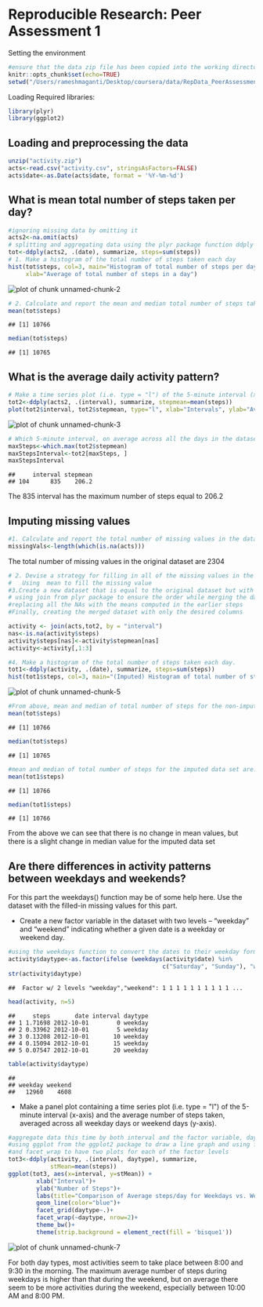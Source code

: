 # Reproducible Research: Peer Assessment 1

Setting the environment


```r
#ensure that the data zip file has been copied into the working directory being set below, before you run this code
knitr::opts_chunk$set(echo=TRUE)
setwd("/Users/rameshmaganti/Desktop/coursera/data/RepData_PeerAssessment1")
```
Loading Required libraries:


```r
library(plyr)
library(ggplot2)
```
## Loading and preprocessing the data


```r
unzip("activity.zip")
acts<-read.csv("activity.csv", stringsAsFactors=FALSE)
acts$date<-as.Date(acts$date, format = '%Y-%m-%d')
```

## What is mean total number of steps taken per day?

```r
#ignoring missing data by omitting it
acts2<-na.omit(acts)
# splitting and aggregating data using the plyr package function ddply
tot<-ddply(acts2, .(date), summarize, steps=sum(steps))
# 1. Make a histogram of the total number of steps taken each day
hist(tot$steps, col=3, main="Histogram of total number of steps per day", 
     xlab="Average of total number of steps in a day")
```

![plot of chunk unnamed-chunk-2](figure/unnamed-chunk-2.png) 

```r
# 2. Calculate and report the mean and median total number of steps taken per day
mean(tot$steps)
```

```
## [1] 10766
```

```r
median(tot$steps)
```

```
## [1] 10765
```

## What is the average daily activity pattern?

```r
# Make a time series plot (i.e. type = "l") of the 5-minute interval (x-axis) and the average number of steps taken, averaged across all days (y-axis)
tot2<-ddply(acts2, .(interval), summarize, stepmean=mean(steps))
plot(tot2$interval, tot2$stepmean, type="l", xlab="Intervals", ylab="Average Steps", main="Time-Series plot of average steps per interval")
```

![plot of chunk unnamed-chunk-3](figure/unnamed-chunk-3.png) 

```r
# Which 5-minute interval, on average across all the days in the dataset, contains the maximum number of steps?
maxSteps<-which.max(tot2$stepmean)
maxStepsInterval<-tot2[maxSteps, ]
maxStepsInterval
```

```
##     interval stepmean
## 104      835    206.2
```
The 835 interval  has the maximum number of steps equal to  206.2

## Imputing missing values

```r
#1. Calculate and report the total number of missing values in the dataset (i.e. the total number of rows with NAs)
missingVals<-length(which(is.na(acts)))
```
The total number of missing values in the original dataset are 2304

```r
# 2. Devise a strategy for filling in all of the missing values in the dataset. The strategy does not need to be sophisticated. For example, you could use the mean/median for that day, or the mean for that 5-minute interval, etc.
#   Using  mean to fill the missing value
#3.Create a new dataset that is equal to the original dataset but with the missing data filled in.
# using join from plyr package to ensure the order while merging the datasets
#replacing all the NAs with the means computed in the earlier steps
#Finally, creating the merged dataset with only the desired columns

activity <- join(acts,tot2, by = "interval")
nas<-is.na(activity$steps)
activity$steps[nas]<-activity$stepmean[nas]
activity<-activity[,1:3]

#4. Make a histogram of the total number of steps taken each day.
tot1<-ddply(activity, .(date), summarize, steps=sum(steps))
hist(tot1$steps, col=3, main="(Imputed) Histogram of total number of steps per day", xlab="Total number of steps in a day")
```

![plot of chunk unnamed-chunk-5](figure/unnamed-chunk-5.png) 

```r
#From above, mean and median of total number of steps for the non-imputed original data set
mean(tot$steps)
```

```
## [1] 10766
```

```r
median(tot$steps)
```

```
## [1] 10765
```

```r
#mean and median of total number of steps for the imputed data set are:
mean(tot1$steps)
```

```
## [1] 10766
```

```r
median(tot1$steps)
```

```
## [1] 10766
```
From the above we can see that there is no change in mean values, but there is a slight change in median value for the imputed data set

## Are there differences in activity patterns between weekdays and weekends?
For this part the weekdays() function may be of some help here. Use the dataset with the filled-in missing values for this part.

- Create a new factor variable in the dataset with two levels – “weekday” and “weekend” indicating whether a given date is a weekday or weekend day.

```r
#using the weekdays function to convert the dates to their weekday formats, iterating through them and segregating based on weekday/weekend, and finally converting and adding this as a factor to the dataset
activity$daytype<-as.factor(ifelse (weekdays(activity$date) %in% 
                                            c("Saturday", "Sunday"), "weekend", "weekday"))
str(activity$daytype)
```

```
##  Factor w/ 2 levels "weekday","weekend": 1 1 1 1 1 1 1 1 1 1 ...
```

```r
head(activity, n=5)
```

```
##     steps       date interval daytype
## 1 1.71698 2012-10-01        0 weekday
## 2 0.33962 2012-10-01        5 weekday
## 3 0.13208 2012-10-01       10 weekday
## 4 0.15094 2012-10-01       15 weekday
## 5 0.07547 2012-10-01       20 weekday
```

```r
table(activity$daytype)
```

```
## 
## weekday weekend 
##   12960    4608
```

- Make a panel plot containing a time series plot (i.e. type = "l") of the 5-minute interval (x-axis) and the average number of steps taken, averaged across all weekday days or weekend days (y-axis). 

```r
#aggregate data this time by both interval and the factor variable, daytype
#using ggplot from the ggplot2 package to draw a line graph and using facet_grid
#and facet_wrap to have two plots for each of the factor levels
tot3<-ddply(activity, .(interval, daytype), summarize, 
            stMean=mean(steps))
ggplot(tot3, aes(x=interval, y=stMean)) + 
        xlab("Interval")+
        ylab("Number of Steps")+
        labs(title="Comparison of Average steps/day for Weekdays vs. Weekends")+
        geom_line(color="blue")+
        facet_grid(daytype~.)+
        facet_wrap(~daytype, nrow=2)+
        theme_bw()+
        theme(strip.background = element_rect(fill = 'bisque1'))
```

![plot of chunk unnamed-chunk-7](figure/unnamed-chunk-7.png) 

For both day types, most activities seem to take place between 8:00 and 9:30 in the morning. The maximum average number of steps during weekdays is higher than that during the weekend, but on average there seem to be more activities during the weekend, especially between 10:00 AM and 8:00 PM.
